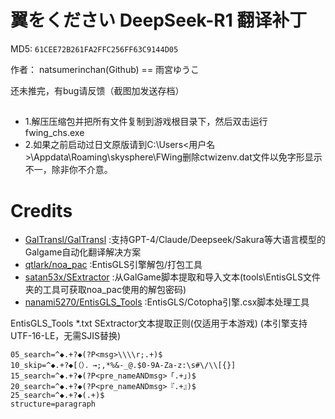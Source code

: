 # 翼をください DeepSeek-R1 翻译补丁

MD5: `61CEE72B261FA2FFC256FF63C9144D05`

作者： natsumerinchan(Github) == 雨宮ゆうこ

还未推完，有bug请反馈（截图加发送存档）

## 
- 1.解压压缩包并把所有文件复制到游戏根目录下，然后双击运行fwing_chs.exe
- 2.如果之前启动过日文原版请到C:\Users\<用户名>\Appdata\Roaming\skysphere\FWing删除ctwizenv.dat文件以免字形显示不一，除非你不介意。

# Credits

- [GalTransl/GalTransl](https://github.com/GalTransl/GalTransl.git) :支持GPT-4/Claude/Deepseek/Sakura等大语言模型的Galgame自动化翻译解决方案
- [qtlark/noa_pac](https://github.com/qtlark/noa_pac.git) :EntisGLS引擎解包/打包工具
- [satan53x/SExtractor](https://github.com/satan53x/SExtractor.git) :从GalGame脚本提取和导入文本(tools\EntisGLS文件夹的工具可获取noa_pac使用的解包密码)
- [nanami5270/EntisGLS_Tools](https://github.com/nanami5270/EntisGLS_Tools.git) :EntisGLS/Cotopha引擎.csx脚本处理工具

EntisGLS_Tools *.txt SExtractor文本提取正则(仅适用于本游戏)
(本引擎支持UTF-16-LE，无需SJIS替换)
```
05_search=^◆.+?◆(?P<msg>\\\\r;.+)$
10_skip=^◆.+?◆[（）．→;,*%&-_@.$0-9A-Za-z:\s#\/\\[{}]
15_search=^◆.+?◆(?P<pre_nameANDmsg>「.+」)$
20_search=^◆.+?◆(?P<pre_nameANDmsg>『.+』)$
25_search=^◆.+?◆(.+)$
structure=paragraph
```
